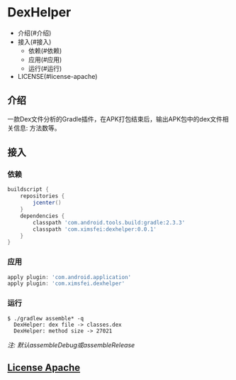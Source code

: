 # DexHelper

* 介绍(#介绍)
* 接入(#接入)
  * 依赖(#依赖)
  * 应用(#应用)
  * 运行(#运行)
* LICENSE(#license-apache)

## 介绍

一款Dex文件分析的Gradle插件，在APK打包结束后，输出APK包中的dex文件相关信息: 方法数等。

## 接入

### 依赖 

```gradle
buildscript {
    repositories {
        jcenter()
    }
    dependencies {
        classpath 'com.android.tools.build:gradle:2.3.3'
        classpath 'com.ximsfei:dexhelper:0.0.1'
    }
}
```

### 应用

```gradle
apply plugin: 'com.android.application'
apply plugin: 'com.ximsfei.dexhelper'
```

### 运行

```
$ ./gradlew assemble* -q
  DexHelper: dex file -> classes.dex
  DexHelper: method size -> 27021
```
 
*注: 默认assembleDebug或assembleRelease*

## [License Apache](LICENSE)
